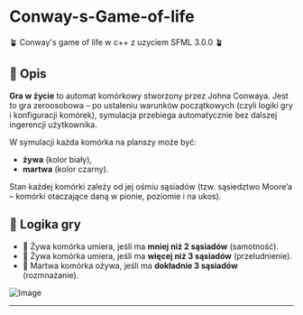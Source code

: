 # Conway-s-Game-of-life

:potted_plant: Conway's game of life w c++ z uzyciem SFML 3.0.0 :potted_plant:

## 📖 Opis

**Gra w życie** to automat komórkowy stworzony przez Johna Conwaya. Jest to gra zeroosobowa – po ustaleniu warunków początkowych (czyli logiki gry i konfiguracji komórek), symulacja przebiega automatycznie bez dalszej ingerencji użytkownika.

W symulacji każda komórka na planszy może być:
- **żywa** (kolor biały),
- **martwa** (kolor czarny).

Stan każdej komórki zależy od jej ośmiu sąsiadów (tzw. sąsiedztwo Moore’a – komórki otaczające daną w pionie, poziomie i na ukos).

## 🧠 Logika gry

- 🔹 Żywa komórka umiera, jeśli ma **mniej niż 2 sąsiadów** (samotność).
- 🔹 Żywa komórka umiera, jeśli ma **więcej niż 3 sąsiadów** (przeludnienie).
- 🔹 Martwa komórka ożywa, jeśli ma **dokładnie 3 sąsiadów** (rozmnażanie).

![Image](https://github.com/user-attachments/assets/da2b2889-cc1c-4da6-987a-dd0b5ef2f67a)

---